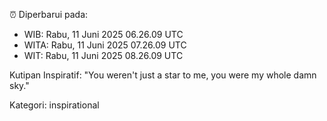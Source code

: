 ⏰ Diperbarui pada:
- WIB: Rabu, 11 Juni 2025 06.26.09 UTC
- WITA: Rabu, 11 Juni 2025 07.26.09 UTC
- WIT: Rabu, 11 Juni 2025 08.26.09 UTC

Kutipan Inspiratif:
"You weren't just a star to me, you were my whole damn sky."


Kategori: inspirational

